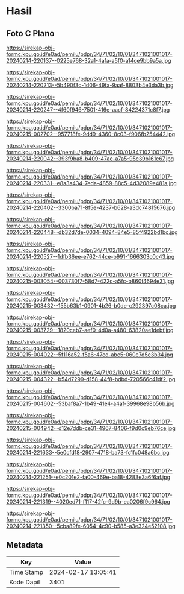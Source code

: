 # Hasil

## Foto C Plano

https://sirekap-obj-formc.kpu.go.id/e0ad/pemilu/pdpr/34/71/02/10/01/3471021001017-20240214-220137--0225e768-32a1-4afa-a5f0-a14ce9bb9a5a.jpg

https://sirekap-obj-formc.kpu.go.id/e0ad/pemilu/pdpr/34/71/02/10/01/3471021001017-20240214-220213--5b490f3c-1d06-49fa-9aaf-8803b4e3da3b.jpg

https://sirekap-obj-formc.kpu.go.id/e0ad/pemilu/pdpr/34/71/02/10/01/3471021001017-20240214-220247--4f60f946-7501-416e-aacf-84224371c8f7.jpg

https://sirekap-obj-formc.kpu.go.id/e0ad/pemilu/pdpr/34/71/02/10/01/3471021001017-20240215-002702--957718fe-9dd9-4360-8c03-f906fb254442.jpg

https://sirekap-obj-formc.kpu.go.id/e0ad/pemilu/pdpr/34/71/02/10/01/3471021001017-20240214-220042--393f9ba8-b409-47ae-a7a5-95c39b161e67.jpg

https://sirekap-obj-formc.kpu.go.id/e0ad/pemilu/pdpr/34/71/02/10/01/3471021001017-20240214-220331--e8a3a434-7eda-4859-88c5-4d32089e481a.jpg

https://sirekap-obj-formc.kpu.go.id/e0ad/pemilu/pdpr/34/71/02/10/01/3471021001017-20240214-220402--3300ba71-8f5e-4237-b628-a3dc74815676.jpg

https://sirekap-obj-formc.kpu.go.id/e0ad/pemilu/pdpr/34/71/02/10/01/3471021001017-20240214-220448--db32d7de-0034-4094-84e5-85f4922bd1bc.jpg

https://sirekap-obj-formc.kpu.go.id/e0ad/pemilu/pdpr/34/71/02/10/01/3471021001017-20240214-220527--1dfb36ee-e762-44ce-b991-1666303c0c43.jpg

https://sirekap-obj-formc.kpu.go.id/e0ad/pemilu/pdpr/34/71/02/10/01/3471021001017-20240215-003054--003730f7-58d7-422c-a5fc-b860f4694e31.jpg

https://sirekap-obj-formc.kpu.go.id/e0ad/pemilu/pdpr/34/71/02/10/01/3471021001017-20240215-003432--155b63b1-0901-4b26-b0de-c292397c08ca.jpg

https://sirekap-obj-formc.kpu.go.id/e0ad/pemilu/pdpr/34/71/02/10/01/3471021001017-20240215-003729--1820ceb7-aef0-4d0a-a480-63820ae1debf.jpg

https://sirekap-obj-formc.kpu.go.id/e0ad/pemilu/pdpr/34/71/02/10/01/3471021001017-20240215-004022--5f116a52-f5a6-47cd-abc5-060e7d5e3b34.jpg

https://sirekap-obj-formc.kpu.go.id/e0ad/pemilu/pdpr/34/71/02/10/01/3471021001017-20240215-004322--b54d7299-d158-44f8-bdbd-720566c41df2.jpg

https://sirekap-obj-formc.kpu.go.id/e0ad/pemilu/pdpr/34/71/02/10/01/3471021001017-20240215-004602--53baf8a7-1b49-41e4-a4af-39968e98b56b.jpg

https://sirekap-obj-formc.kpu.go.id/e0ad/pemilu/pdpr/34/71/02/10/01/3471021001017-20240215-004942--d12e7ddb-ce31-4967-8406-f9d0c9eb76ce.jpg

https://sirekap-obj-formc.kpu.go.id/e0ad/pemilu/pdpr/34/71/02/10/01/3471021001017-20240214-221633--5e0cfd18-2907-4718-ba73-fc1fc048a6bc.jpg

https://sirekap-obj-formc.kpu.go.id/e0ad/pemilu/pdpr/34/71/02/10/01/3471021001017-20240214-221251--e0c201e2-fa00-469e-ba18-4283e3a6f6af.jpg

https://sirekap-obj-formc.kpu.go.id/e0ad/pemilu/pdpr/34/71/02/10/01/3471021001017-20240214-221319--4020ed71-f117-42fc-9d9b-ea0206f9c964.jpg

https://sirekap-obj-formc.kpu.go.id/e0ad/pemilu/pdpr/34/71/02/10/01/3471021001017-20240214-221350--5cba89fe-6054-4c90-b585-a3e324e52108.jpg


## Metadata

| Key        | Value               |
| ---------- | ------------------- |
| Time Stamp | 2024-02-17 13:05:41 |
| Kode Dapil | 3401                |



